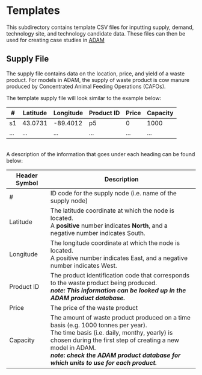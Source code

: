 # Templates 

This subdirectory contains template CSV files for inputting supply, demand, technology site, and technology candidate data. These files can then be used for creating case studies in [ADAM](http://54.208.179.171:8000/)

## Supply File 

The supply file contains data on the location, price, and yield of a waste product. 
For models in ADAM, the supply of waste product is cow manure produced by Concentrated Animal Feeding Operations (CAFOs). <br>

The template supply file will look similar to the example below: 

| # | Latitude | Longitude | Product ID | Price | Capacity |
| ------------- | ------------- | ------------- | ------------- | ------------- | ------------- |
| s1 | 43.0731 | -89.4012 | p5 | 0 | 1000 |
| ...  | ... | ...  | ... | ...  | ... |

<br>
A description of the information that goes under each heading can be found below:
<br>

| Header Symbol | Description |
| ------------- | ------------- | 
| # | ID code for the supply node (i.e. name of the supply node) |
| Latitude | The latitude coordinate at which the node is located. <br> A **positive** number indicates **North**, and a negative number indicates South. |
| Longitude | The longitude coordinate at which the node is located. <br> A positive number indicates East, and a negative number indicates West. |
| Product ID | The product identification code that corresponds to the waste product being produced. <br>*__note: This information can be looked up in the ADAM product database.__* |
| Price | The price of the waste product |
| Capacity | The amount of waste product produced on a time basis (e.g. 1000 tonnes per year). <br> The time basis (i.e. daily, monthy, yearly) is chosen during the first step of creating a new model in ADAM.  <br> *__note: check the ADAM product database for which units to use for each product.__* |



